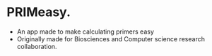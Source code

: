 # PRIMeasy.
- An app made to make calculating primers easy
- Originally made for Biosciences and Computer science research collaboration.
